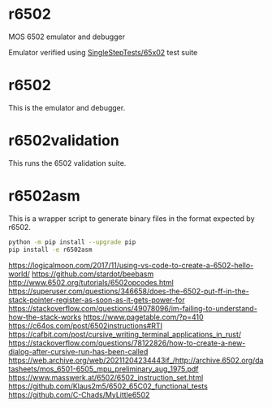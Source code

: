 # r6502

MOS 6502 emulator and debugger

Emulator verified using [SingleStepTests/65x02][single-step-tests] test
suite

# r6502

This is the emulator and debugger.

# r6502validation

This runs the 6502 validation suite.

# r6502asm

This is a wrapper script to generate binary files in the format expected
by r6502.

```bash
python -m pip install --upgrade pip
pip install -e r6502asm
```

https://logicalmoon.com/2017/11/using-vs-code-to-create-a-6502-hello-world/
https://github.com/stardot/beebasm
http://www.6502.org/tutorials/6502opcodes.html
https://superuser.com/questions/346658/does-the-6502-put-ff-in-the-stack-pointer-register-as-soon-as-it-gets-power-for
https://stackoverflow.com/questions/49078096/im-failing-to-understand-how-the-stack-works
https://www.pagetable.com/?p=410
https://c64os.com/post/6502instructions#RTI
https://cafbit.com/post/cursive_writing_terminal_applications_in_rust/
https://stackoverflow.com/questions/78122826/how-to-create-a-new-dialog-after-cursive-run-has-been-called
https://web.archive.org/web/20211204234443if_/http://archive.6502.org/datasheets/mos_6501-6505_mpu_preliminary_aug_1975.pdf
https://www.masswerk.at/6502/6502_instruction_set.html
https://github.com/Klaus2m5/6502_65C02_functional_tests
https://github.com/C-Chads/MyLittle6502

[single-step-tests]: https://github.com/SingleStepTests/65x02
